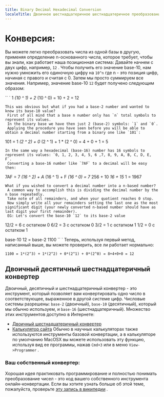 ```yaml
---
title: Binary Decimal Hexadecimal Conversion
localeTitle: Двоичное шестнадцатеричное шестнадцатеричное преобразование
---
```

# Конверсия:

Вы можете легко преобразовать числа из одной базы в другую, применяя определение n-основанного числа, которое требует, чтобы вы знали, как работает наша позиционная система: Давайте начнем с двух цифр, например, `12` . Чтобы получить его значение base-10, нам нужно умножить его одиночную цифру на `10^n` где n - это позиция цифр, начиная с правого и считая с 0. Затем мы просто суммируем все значения. Например, значение base-10 `12` будет получено следующим образом:

\`\` \` 1 _(10 ^ 1) + 2_ (10 ^ 0) = 10 + 2 = 12
```
This was obvious but what if you had a base-2 number and wanted to know its base-10 value? 
 First of all mind that a base n number only has `n` total symbols to represent its values. 
 In the binary base we have then just 2 (base-2) symbols: `1` and `0`. 
 Applying the procedure you have seen before you will be able to obtain a decimal number starting from a binary one like `101`: 
```

101 = 1 _(2 ^ 2) + 0_ (2 ^ 1) + 1 \* (2 ^ 0) = 4 + 0 + 1 = 5
```
In the same way a hexadecimal (base-16) number has 16 symbols to represent its values: `0, 1, 2, 3, 4, 5, 6 ,7, 8, 9, A, B, C, D, E, F`. 
 Converting a base-16 number like `7AF` to a decimal will be easy then: 
```

7AF = 7 _(16 ^ 2) + A_ (16 ^ 1) + F _(16 ^ 0) = 7_ 256 + 10 _16 + 15_ 1 = 1967
```
What if you wished to convert a decimal number into a n-based number? 
 A common way to accomplish this is dividing the decimal number by the n base repeatedly. 
 Take note of all remainders, and when your quotient reaches 0 stop. 
 Now simply write all your remainders setting the last one as the most significant digit (your newly converted n-based number should have as last digit your first remainder). 
 EG: Let's convert the base-10 `12` to its base-2 value 
```

12/2 = 6 с остатком 0 6/2 = 3 с остатком 0 3/2 = 1 с остатком 1 1/2 = 0 с остатком 1

base-10 12 = base-2 1100 \`\` \` Теперь, используя первый метод, написанный выше, вы можете проверить, все ли работает нормально:

`1100 = 1*(2^3) + 1*(2^2) + 0*(2^1) + 0*(2^0) = 8+4+0+0 = 12`

## Двоичный десятичный шестнадцатеричный конвертер

Двоичный, десятичный и шестнадцатеричный конвертер - это инструмент, который позволяет вам конвертировать одно число в соответствующее, выраженное в другой системе цифр. Числовые системы разрешены: `base-2` (двоичный), `base-10` (десятичный), который мы обычно используем, и `base-16` (шестнадцатеричный). Множество этих инструментов доступно в Интернете:

*   [Двоичный шестнадцатеричный конвертер](www.binaryhexconverter.com/)
*   [Калькулятор сайта](http://www.calculator.net/) Обычно в научных калькуляторах также используются инструменты базовой конвертации, а в калькуляторе по умолчанию MacOSX вы можете использовать эту функцию, используя вид ее программы, нажав `Cmd+3` или в меню `View->Programmer` .

### Ваш собственный конвертер:

Хорошая идея практиковать программирование и полностью понимать преобразование чисел - это код вашего собственного инструмента онлайн-конвертации. Если вы хотите узнать больше об этой теме, пожалуйста, проверьте [эту запись в википедии](https://en.wikipedia.org/wiki/Positional_notation) .